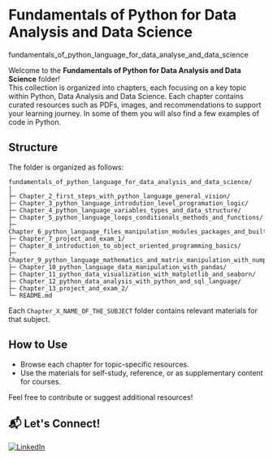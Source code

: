 # Fundamentals of Python for Data Analysis and Data Science

fundamentals_of_python_language_for_data_analyse_and_data_science

Welcome to the **Fundamentals of Python for Data Analysis and Data Science** folder!  
This collection is organized into chapters, each focusing on a key topic within Python, Data Analysis and Data Science. Each chapter contains curated resources such as PDFs, images, and recommendations to support your learning journey. In some of them you will also find a few examples of code in Python.

## Structure

The folder is organized as follows:

```
fundamentals_of_python_language_for_data_analysis_and_data_science/
│
├─ Chapter_2_first_steps_with_python_language_general_vision/
├─ Chapter_3_python_language_introdution_level_programation_logic/
├─ Chapter_4_python_language_variables_types_and_data_structure/
├─ Chapter_5_python_language_loops_conditionals_methods_and_functions/
├─ Chapter_6_python_language_files_manipulation_modules_packages_and_built_in_functions/
├─ Chapter_7_project_and_exam_1/
├─ Chapter_8_introduction_to_object_oriented_programming_basics/
├─ Chapter_9_python_language_mathematics_and_matrix_manipulation_with_numpy/
├─ Chapter_10_python_language_data_manipulation_with_pandas/
├─ Chapter_11_python_data_visualization_with_matplotlib_and_seaborn/
├─ Chapter_12_python_data_analysis_with_python_and_sql_language/
├─ Chapter_13_project_and_exam_2/
└─ README.md
```

Each `Chapter_X_NAME_OF_THE_SUBJECT` folder contains relevant materials for that subject.

## How to Use

- Browse each chapter for topic-specific resources.
- Use the materials for self-study, reference, or as supplementary content for courses.

Feel free to contribute or suggest additional resources!

## 📬 **Let's Connect!**  

[![LinkedIn](https://img.shields.io/badge/LinkedIn-Matheus_Santossi-blue?style=flat&logo=linkedin)](https://linkedin.com/in/matheussantossi) 